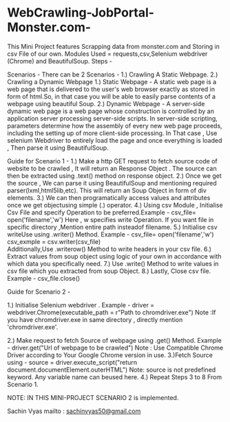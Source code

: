 # WebCrawling-JobPortal-Monster.com-
This Mini Project features Scrapping data from monster.com and Storing in csv File of our own.
Modules Used = requests,csv,Selenium webdriver (Chrome) and BeautifulSoup.
Steps - 

Scenarios - There can be 2 Scenarios - 1.) Crawling A Static Webpage.   2.) Crawling a Dynamic Webpage
1.) Static Webpage - A static web page is a web page that is delivered to the user's web browser exactly as stored in form of html.So, in that case you 
 will be able to easily parse contents of a webpage using beautiful Soup.
2.) Dynamic Webpage - A server-side dynamic web page is a web page whose construction is controlled by an application server processing server-side scripts. 
In server-side scripting, parameters determine how the assembly of every new web page proceeds, including the setting up of more client-side processing.
In That case , Use selenium Webdriver to entirely load the page and once everything is loaded , Then parse it using BeautifulSoup.

Guide for Scenario 1 -
1.) Make a http GET request to fetch source code of website to be crawled , It will return an Response Object . The source can then be extracted using .text() method on response object. 
2.) Once we get the source , We can parse it using BeautifulSoup and mentioning required parser(lxml,html5lib,etc). This will return an Soup Object in form of div elements.
3.) We can then programatically access values and  attributes once we get objectusing simple (.) operator.
4.) Using csv Module , Initialise Csv File and specify Operation to be preferred.Example - 
    csv_file= open('filename','w')
    Here , w specifies write Operation. If you want file in specific directory ,Mention entire path insteadof filename.
5.) Initialise csv writeUse using .writer() Method. Example -
    csv_file= open('filename','w')
    csv_exmple = csv.writer(csv_file)  
    Additionally,Use .writerow() Method to write headers in your csv file.
6.) Extract values from soup object using logic of your own in accordance with which data you specifically need.
7.) Use .write() Method to write values in csv file which you extracted from soup Object.
8.) Lastly, Close csv file. Example -
  csv_file.close()

Guide for Scenario 2 -

1.) Initialise Selenium webdriver . Example - 
  driver = webdriver.Chrome(executable_path = r"Path to chromdriver.exe")
  Note :If you have chromdriver.exe in same directory , directly mention 'chromdriver.exe'.
  
2.) Make request to fetch Source of webpage using .get() Method. Example - 
  driver.get("Url of webpage to be crawled")
  Note : Use Compatible Chrome Driver according to Your Google Chrome version in use.
3.)Fetch Source using -
    source = driver.execute_script("return document.documentElement.outerHTML")
    Note: source is not predefined keyword. Any variable name can beused here.
 4.) Repeat Steps 3 to 8 From Scenario 1.
 
 
 NOTE: IN THIS MINI-PROJECT SCENARIO 2 is implemented.
 
 
 Sachin Vyas
mailto : sachinvyas50@gmail.com 
 
   
 
 
   

